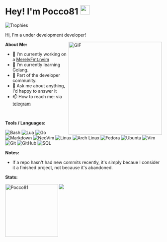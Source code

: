 # Hey! I'm Pocco81 <img src="https://raw.githubusercontent.com/vatsa287/vatsa287/master/assets/Hi.gif?raw=true" width="30px">

<img src="https://github-profile-trophy.vercel.app/?username=Pocco81&theme=onedark&margin-w=15&margin-h=15&column=7&v=2" alt="Trophies" />

Hi, I'm a under development developer!

<img align="right" height=300px width=300px alt="GIF" src="https://raw.githubusercontent.com/Pocco81/Pocco81/main/assets/catpuccino.gif" />

**About Me:**

- 🔭 I’m currently working on a [MerelyFmt.nvim](https://github.com/Pocco81/MerelyFmt.nvim)
- 🌱 I’m currently learning Golang.
- 👯 Part of the developer community.
- 💬 Ask me about anything, I'd happy to answer it
- 📫 How to reach me: via [telegram](https://t.me/Pocco81)

&#x200B;

**Tools / Languages:**

![Bash](https://img.shields.io/badge/-Bash-05122A?style=flat&logo=gnu-bash&logoColor=4EAA25)
![Lua](https://img.shields.io/badge/-Lua-05122A?style=flat&logo=lua&logoColor=0062cc)
![Go](https://img.shields.io/badge/-Go-05122A?style=flat&logo=go&logoColor=00a7d0)
![Markdown](https://img.shields.io/badge/-Markdown-05122A?style=flat&logo=markdown)
![NeoVim](https://img.shields.io/badge/-NeoVim-05122A?style=flat&logo=neovim&logoColor=4b9e4b)
![Linux](https://img.shields.io/badge/-Linux-05122A?style=flat&logo=linux&logoColor=dfb914)
![Arch Linux](https://img.shields.io/badge/-Arch-05122A?style=flat&logo=archlinux&logoColor=3399cc)
![Fedora](https://img.shields.io/badge/-Fedora-05122A?style=flat&logo=fedora&logoColor=294172)
![Ubuntu](https://img.shields.io/badge/-Ubuntu-05122A?style=flat&logo=ubuntu&logoColor=d64613)
![Vim](https://img.shields.io/badge/-Vim-05122A?style=flat&logo=vim&logoColor=4EAA25)
![Git](https://img.shields.io/badge/-Git-05122A?style=flat&logo=git)
![GitHub](https://img.shields.io/badge/-GitHub-05122A?style=flat&logo=github)
![SQL](https://img.shields.io/badge/-SQL-05122A?style=flat&logo=mysql&logoColor=4479A1)

**Notes:**

+ If a repo hasn't had new commits recently, it's simply becaue I consider it a finished project, not because it's abandoned.

**Stats:**

<img height="170" align="left" src="https://github-readme-stats.vercel.app/api?username=Pocco81&count_private=true&include_all_commits=true&theme=algolia&show_icons=true" alt="Pocco81" />
<img src="https://github-readme-stats.vercel.app/api/top-langs/?username=Pocco81&layout=compact&theme=algolia" />
